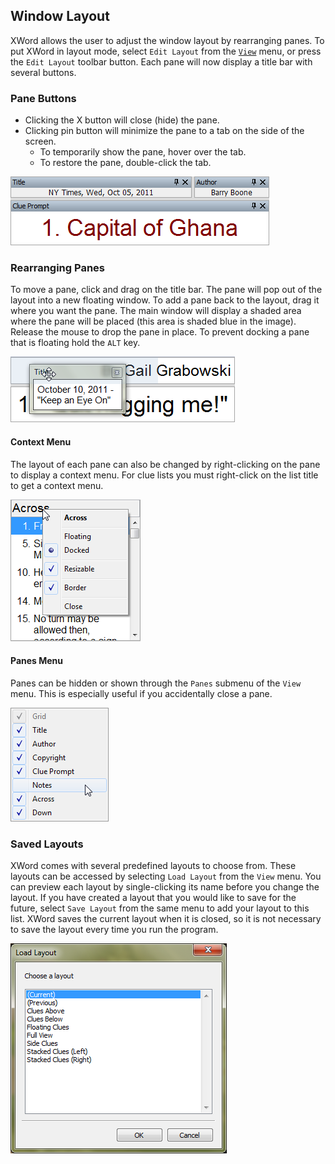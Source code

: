 Window Layout
-------------

XWord allows the user to adjust the window layout by rearranging panes.  To
put XWord in layout mode, select `Edit Layout` from the
[`View`](window.html#view_menu) menu, or press the `Edit Layout` toolbar
button.  Each pane will now display a title bar with several buttons.

### Pane Buttons ###

- Clicking the X button will close (hide) the pane.
- Clicking pin button will minimize the pane to a tab on the side of the screen.
    - To temporarily show the pane, hover over the tab.
    - To restore the pane, double-click the tab.

![Image of title bars](images/layout_title.png)


### Rearranging Panes ###

To move a pane, click and drag on the title bar. The pane will pop out of the
layout into a new floating window.  To add a pane back to the layout, drag it
where you want the pane.  The main window will display a shaded area where the
pane will be placed (this area is shaded blue in the image).  Release the
mouse to drop the pane in place.  To prevent docking a pane that is floating
hold the `ALT` key.

![Image of docking a floating pane](images/layout_float.png)

#### Context Menu ####

The layout of each pane can also be changed by right-clicking on the pane to
display a context menu.  For clue lists you must right-click on the list title
to get a context menu.

![Image of a pane context menu](images/layout_context.png)

#### Panes Menu ####

Panes can be hidden or shown through the `Panes` submenu of the `View` menu.
This is especially useful if you accidentally close a pane.

![Image of the layout pane menu](images/layout_pane_menu.png)


### Saved Layouts ###

XWord comes with several predefined layouts to choose from.  These layouts
can be accessed by selecting `Load Layout` from the `View` menu.  You can
preview each layout by single-clicking its name before you change the layout.
If you have created a layout that you would like to save for the future, select
`Save Layout` from the same menu to add your layout to this list.  XWord saves
the current layout when it is closed, so it is not necessary to save the layout
every time you run the program.

![Image of the Load Layout dialog](images/load_layout.png)
